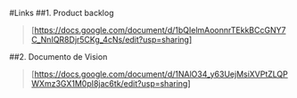 #Links
##1. Product backlog
>[https://docs.google.com/document/d/1bQIelmAoonnrTEkkBCcGNY7C_NnIQR8Djr5CKg_4cNs/edit?usp=sharing] 

##2. Documento de Vision
>[https://docs.google.com/document/d/1NAlO34_y63UejMsiXVPtZLQPWXmz3GX1M0pI8jac6tk/edit?usp=sharing]

